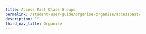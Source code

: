 ```yaml
---
title: Access Past Class Groups
permalink: /student-user-guide/organise-organise/accesspast/
description: ""
third_nav_title: Organise
---
```

